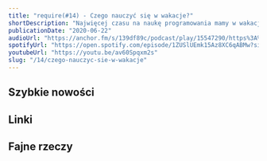 ```yaml
---
title: "require(#14) - Czego nauczyć się w wakacje?"
shortDescription: "Najwięcej czasu na naukę programowania mamy w wakacje, a tak się składa że właśnie się zaczynają. Wspólnie przygotowaliśmy dla Was listę najciekawszych rzeczy, których możecie nauczyć się w wakacje, by powiększyć swoją wiedzę na temat webdevelopmentu (i nie tylko)."
publicationDate: "2020-06-22"
audioUrl: "https://anchor.fm/s/139df89c/podcast/play/15547290/https%3A%2F%2Fd3ctxlq1ktw2nl.cloudfront.net%2Fproduction%2F2020-5-22%2F84376468-44100-2-089d9ceacba72.mp3"
spotifyUrl: "https://open.spotify.com/episode/1ZUSlUEmk15Az8XC6qABMw?si=kANgrzbNRqamQfHywNCa7Q"
youtubeUrl: "https://youtu.be/av60Spqxm2s"
slug: "/14/czego-nauczyc-sie-w-wakacje"
---
```


## Szybkie nowości

## Linki

## Fajne rzeczy
